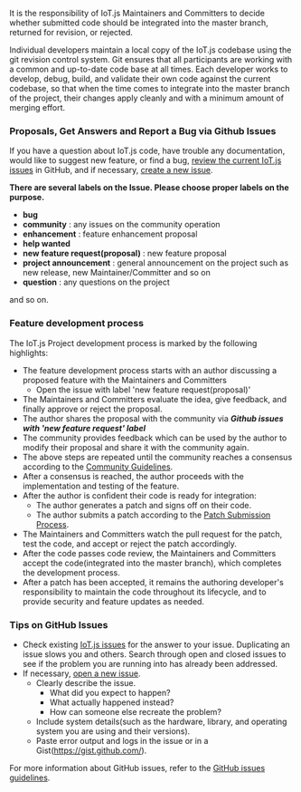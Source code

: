 It is the responsibility of IoT.js Maintainers and Committers to decide whether submitted code should be integrated into the master branch, returned for revision, or rejected.

Individual developers maintain a local copy of the IoT.js codebase using the git revision control system. Git ensures that all participants are working with a common and up-to-date code base at all times. Each developer works to develop, debug, build, and validate their own code against the current codebase, so that when the time comes to integrate into the master branch of the project, their changes apply cleanly and with a minimum amount of merging effort.

### Proposals, Get Answers and Report a Bug via Github Issues

If you have a question about IoT.js code, have trouble any documentation, would like to suggest new feature, or find a bug, [review the current IoT.js issues](https://github.com/Samsung/iotjs/issues) in GitHub, and if necessary, [create a new issue](https://github.com/Samsung/IoT.js/issues/new).

**There are several labels on the Issue. Please choose proper labels on the purpose.**
* **bug**
* **community** : any issues on the community operation
* **enhancement** : feature enhancement proposal
* **help wanted**
* **new feature request(proposal)** : new feature proposal
* **project announcement** : general announcement on the project such as new release, new Maintainer/Committer and so on
* **question** : any questions on the project

and so on.

### Feature development process

The IoT.js Project development process is marked by the following highlights:
* The feature development process starts with an author discussing a proposed feature with the Maintainers and Committers
  - Open the issue with label 'new feature request(proposal)'
* The Maintainers and Committers evaluate the idea, give feedback, and finally approve or reject the proposal.
* The author shares the proposal with the community via **_Github issues with 'new feature request' label_**
* The community provides feedback which can be used by the author to modify their proposal and share it with the community again.
* The above steps are repeated until the community reaches a consensus according to the [Community Guidelines](Community-Guidelines).
* After a consensus is reached, the author proceeds with the implementation and testing of the feature.
* After the author is confident their code is ready for integration:
  - The author generates a patch and signs off on their code.
  - The author submits a patch according to the [Patch Submission Process](Patch-Submission-Process).
* The Maintainers and Committers watch the pull request for the patch, test the code, and accept or reject the patch accordingly.
* After the code passes code review, the Maintainers and Committers accept the code(integrated into the master branch), which completes the development process.
* After a patch has been accepted, it remains the authoring developer's responsibility to maintain the code throughout its lifecycle, and to provide security and feature updates as needed.


### Tips on GitHub Issues

* Check existing [IoT.js issues](https://github.com/Samsung/IoT.js/issues) for the answer to your issue.
Duplicating an issue slows you and others. Search through open and closed issues to see if the problem you are running into has already been addressed.
* If necessary, [open a new issue](https://github.com/Samsung/IoT.js/issues/new).
  - Clearly describe the issue. 
     + What did you expect to happen?
     + What actually happened instead?
     + How can someone else recreate the problem?
  - Include system details(such as the hardware, library, and operating system you are using and their versions).
  - Paste error output and logs in the issue or in a Gist(https://gist.github.com/). 

For more information about GitHub issues, refer to the [GitHub issues guidelines](https://guides.github.com/features/issues/).